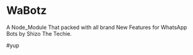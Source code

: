 # WaBotz
A Node_Module That packed with all brand New Features for WhatsApp Bots by Shizo The Techie.

#yup
